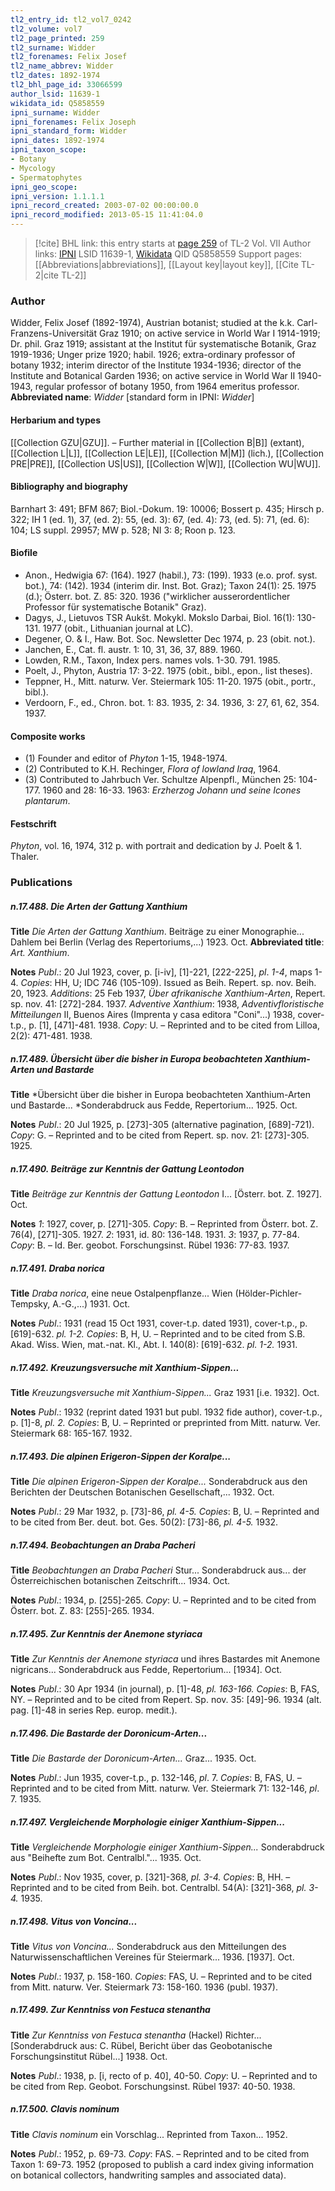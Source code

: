 ```yaml
---
tl2_entry_id: tl2_vol7_0242
tl2_volume: vol7
tl2_page_printed: 259
tl2_surname: Widder
tl2_forenames: Felix Josef
tl2_name_abbrev: Widder
tl2_dates: 1892-1974
tl2_bhl_page_id: 33066599
author_lsid: 11639-1
wikidata_id: Q5858559
ipni_surname: Widder
ipni_forenames: Felix Joseph
ipni_standard_form: Widder
ipni_dates: 1892-1974
ipni_taxon_scope: 
- Botany
- Mycology
- Spermatophytes
ipni_geo_scope: 
ipni_version: 1.1.1.1
ipni_record_created: 2003-07-02 00:00:00.0
ipni_record_modified: 2013-05-15 11:41:04.0
---
```


> [!cite] BHL link: this entry starts at [page 259](https://www.biodiversitylibrary.org/page/33066599) of TL-2 Vol. VII
> Author links: [IPNI](https://www.ipni.org/a/11639-1) LSID 11639-1, [Wikidata](https://www.wikidata.org/wiki/Q5858559) QID Q5858559
> Support pages: [[Abbreviations|abbreviations]], [[Layout key|layout key]], [[Cite TL-2|cite TL-2]]

### Author

Widder, Felix Josef (1892-1974), Austrian botanist; studied at the k.k. Carl-Franzens-Universität Graz 1910; on active service in World War I 1914-1919; Dr. phil. Graz 1919; assistant at the Institut für systematische Botanik, Graz 1919-1936; Unger prize 1920; habil. 1926; extra-ordinary professor of botany 1932; interim director of the Institute 1934-1936; director of the Institute and Botanical Garden 1936; on active service in World War II 1940-1943, regular professor of botany 1950, from 1964 emeritus professor. 
**Abbreviated name**: *Widder* \[standard form in IPNI: *Widder*\]

#### Herbarium and types

[[Collection GZU|GZU]]. – Further material in [[Collection B|B]] (extant), [[Collection L|L]], [[Collection LE|LE]], [[Collection M|M]] (lich.), [[Collection PRE|PRE]], [[Collection US|US]], [[Collection W|W]], [[Collection WU|WU]].

#### Bibliography and biography

Barnhart 3: 491; BFM 867; Biol.-Dokum. 19: 10006; Bossert p. 435; Hirsch p. 322; IH 1 (ed. 1), 37, (ed. 2): 55, (ed. 3): 67, (ed. 4): 73, (ed. 5): 71, (ed. 6): 104; LS suppl. 29957; MW p. 528; NI 3: 8; Roon p. 123.

#### Biofile

- Anon., Hedwigia 67: (164). 1927 (habil.), 73: (199). 1933 (e.o. prof. syst. bot.), 74: (142). 1934 (interim dir. Inst. Bot. Graz); Taxon 24(1): 25. 1975 (d.); Österr. bot. Z. 85: 320. 1936 ("wirklicher ausserordentlicher Professor für systematische Botanik" Graz).
- Dagys, J., Lietuvos TSR Aukšt. Mokykl. Mokslo Darbai, Biol. 16(1): 130-131. 1977 (obit., Lithuanian journal at LC).
- Degener, O. & I., Haw. Bot. Soc. Newsletter Dec 1974, p. 23 (obit. not.).
- Janchen, E., Cat. fl. austr. 1: 10, 31, 36, 37, 889. 1960.
- Lowden, R.M., Taxon, Index pers. names vols. 1-30. 791. 1985.
- Poelt, J., Phyton, Austria 17: 3-22. 1975 (obit., bibl., epon., list theses).
- Teppner, H., Mitt. naturw. Ver. Steiermark 105: 11-20. 1975 (obit., portr., bibl.).
- Verdoorn, F., ed., Chron. bot. 1: 83. 1935, 2: 34. 1936, 3: 27, 61, 62, 354. 1937.

#### Composite works

- (1) Founder and editor of *Phyton* 1-15, 1948-1974.
- (2) Contributed to K.H. Rechinger, *Flora of lowland Iraq*, 1964.
- (3) Contributed to Jahrbuch Ver. Schultze Alpenpfl., München 25: 104-177. 1960 and 28: 16-33. 1963: *Erzherzog Johann und seine Icones plantarum*.

#### Festschrift

*Phyton*, vol. 16, 1974, 312 p. with portrait and dedication by J. Poelt & 1. Thaler.

### Publications

##### n.17.488. Die Arten der Gattung Xanthium

**Title**
*Die Arten der Gattung Xanthium*. Beiträge zu einer Monographie... Dahlem bei Berlin (Verlag des Repertoriums,...) 1923. Oct.
**Abbreviated title**: *Art. Xanthium*.

**Notes**
*Publ*.: 20 Jul 1923, cover, p. \[i-iv\], \[1\]-221, \[222-225\], *pl*. *1-4*, maps 1-4. *Copies*: HH, U; IDC 746 (105-109). Issued as Beih. Repert. sp. nov. Beih. 20, 1923.
*Additions*: 25 Feb 1937, *Über afrikanische Xanthium-Arten*, Repert. sp. nov. 41: \[272\]-284. 1937.
*Adventive Xanthium*: 1938, *Adventivfloristische Mitteilungen* II, Buenos Aires (Imprenta y casa editora "Coni"...) 1938, cover-t.p., p. \[1\], \[471\]-481. 1938. *Copy*: U. – Reprinted and to be cited from Lilloa, 2(2): 471-481. 1938.

##### n.17.489. Übersicht über die bisher in Europa beobachteten Xanthium-Arten und Bastarde

**Title**
*Übersicht über die bisher in Europa beobachteten Xanthium-Arten und Bastarde... *Sonderabdruck aus Fedde, Repertorium... 1925. Oct.

**Notes**
*Publ*.: 20 Jul 1925, p. \[273\]-305 (alternative pagination, \[689\]-721). *Copy*: G. – Reprinted and to be cited from Repert. sp. nov. 21: \[273\]-305. 1925.

##### n.17.490. Beiträge zur Kenntnis der Gattung Leontodon

**Title**
*Beiträge zur Kenntnis der Gattung Leontodon* I... \[Österr. bot. Z. 1927\]. Oct.

**Notes**
*1*: 1927, cover, p. \[271\]-305. *Copy*: B. – Reprinted from Österr. bot. Z. 76(4), \[271\]-305. 1927.
*2*: 1931, id. 80: 136-148. 1931.
*3*: 1937, p. 77-84. *Copy*: B. – Id. Ber. geobot. Forschungsinst. Rübel 1936: 77-83. 1937.

##### n.17.491. Draba norica

**Title**
*Draba norica*, eine neue Ostalpenpflanze... Wien (Hölder-Pichler-Tempsky, A.-G.,...) 1931. Oct.

**Notes**
*Publ*.: 1931 (read 15 Oct 1931, cover-t.p. dated 1931), cover-t.p., p. \[619\]-632. *pl. 1-2. Copies*: B, H, U. – Reprinted and to be cited from S.B. Akad. Wiss. Wien, mat.-nat. Kl., Abt. I. 140(8): \[619\]-632. *pl. 1-2.* 1931.

##### n.17.492. Kreuzungsversuche mit Xanthium-Sippen...

**Title**
*Kreuzungsversuche mit Xanthium-Sippen...* Graz 1931 \[i.e. 1932\]. Oct.

**Notes**
*Publ*.: 1932 (reprint dated 1931 but publ. 1932 fide author), cover-t.p., p. \[1\]-8, *pl. 2. Copies*: B, U. – Reprinted or preprinted from Mitt. naturw. Ver. Steiermark 68: 165-167. 1932.

##### n.17.493. Die alpinen Erigeron-Sippen der Koralpe...

**Title**
*Die alpinen Erigeron-Sippen der Koralpe...* Sonderabdruck aus den Berichten der Deutschen Botanischen Gesellschaft,... 1932. Oct.

**Notes**
*Publ*.: 29 Mar 1932, p. \[73\]-86, *pl. 4-5. Copies*: B, U. – Reprinted and to be cited from Ber. deut. bot. Ges. 50(2): \[73\]-86, *pl. 4-5.* 1932.

##### n.17.494. Beobachtungen an Draba Pacheri

**Title**
*Beobachtungen an Draba Pacheri* Stur... Sonderabdruck aus... der Österreichischen botanischen Zeitschrift... 1934. Oct.

**Notes**
*Publ*.: 1934, p. \[255\]-265. *Copy*: U. – Reprinted and to be cited from Österr. bot. Z. 83: \[255\]-265. 1934.

##### n.17.495. Zur Kenntnis der Anemone styriaca

**Title**
*Zur Kenntnis der Anemone styriaca* und ihres Bastardes mit Anemone nigricans... Sonderabdruck aus Fedde, Repertorium... \[1934\]. Oct.

**Notes**
*Publ*.: 30 Apr 1934 (in journal), p. \[1\]-48, *pl. 163-166. Copies*: B, FAS, NY. – Reprinted and to be cited from Repert. Sp. nov. 35: \[49\]-96. 1934 (alt. pag. \[1\]-48 in series Rep. europ. medit.).

##### n.17.496. Die Bastarde der Doronicum-Arten...

**Title**
*Die Bastarde der Doronicum-Arten...* Graz... 1935. Oct.

**Notes**
*Publ*.: Jun 1935, cover-t.p., p. 132-146, *pl*. 7. *Copies*: B, FAS, U. – Reprinted and to be cited from Mitt. naturw. Ver. Steiermark 71: 132-146, *pl*. 7. 1935.

##### n.17.497. Vergleichende Morphologie einiger Xanthium-Sippen...

**Title**
*Vergleichende Morphologie einiger Xanthium-Sippen...* Sonderabdruck aus "Beihefte zum Bot. Centralbl."... 1935. Oct.

**Notes**
*Publ*.: Nov 1935, cover, p. \[321\]-368, *pl. 3-4. Copies*: B, HH. – Reprinted and to be cited from Beih. bot. Centralbl. 54(A): \[321\]-368, *pl. 3-4.* 1935.

##### n.17.498. Vitus von Voncina...

**Title**
*Vitus von Voncina...* Sonderabdruck aus den Mitteilungen des Naturwissenschaftlichen Vereines für Steiermark... 1936. \[1937\]. Oct.

**Notes**
*Publ*.: 1937, p. 158-160. *Copies*: FAS, U. – Reprinted and to be cited from Mitt. naturw. Ver. Steiermark 73: 158-160. 1936 (publ. 1937).

##### n.17.499. Zur Kenntniss von Festuca stenantha

**Title**
*Zur Kenntniss von Festuca stenantha* (Hackel) Richter... \[Sonderabdruck aus: C. Rübel, Bericht über das Geobotanische Forschungsinstitut Rübel...\] 1938. Oct.

**Notes**
*Publ*.: 1938, p. \[i, recto of p. 40\], 40-50. *Copy*: U. – Reprinted and to be cited from Rep. Geobot. Forschungsinst. Rübel 1937: 40-50. 1938.

##### n.17.500. Clavis nominum

**Title**
*Clavis nominum* ein Vorschlag... Reprinted from Taxon... 1952.

**Notes**
*Publ*.: 1952, p. 69-73. *Copy*: FAS. – Reprinted and to be cited from Taxon 1: 69-73. 1952 (proposed to publish a card index giving information on botanical collectors, handwriting samples and associated data).

